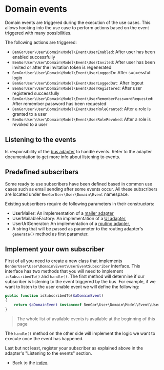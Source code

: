 # Domain events
Domain events are triggered during the execution of the use cases.
This allows hooking into the use case to perform actions based on the
event triggered with many possibilities.

The following actions are triggered:
* `BenGorUser\User\Domain\Model\Event\UserEnabled`: After user has been enabled successfully
* `BenGorUser\User\Domain\Model\Event\UserInvited`: After user has been invited or after the invitation token is regenerated
* `BenGorUser\User\Domain\Model\Event\UserLoggedIn`: After successful login
* `BenGorUser\User\Domain\Model\Event\UserLoggedOut`: After logout
* `BenGorUser\User\Domain\Model\Event\UserRegistered`: After user registered successfully
* `BenGorUser\User\Domain\Model\Event\UserRememberPasswordRequested`: After remember password has been requested
* `BenGorUser\User\Domain\Model\Event\UserRoleGranted`: After a role is granted to a user
* `BenGorUser\User\Domain\Model\Event\UserRoleRevoked`: After a role is revoked to a user

## Listening to the events
Is responsibility of the [bus adapter](adapters_bus.md) to handle
events. Refer to the adapter documentation to get more info about
listening to events.

## Predefined subscribers
Some ready to use subscribers have been defined based in common use
cases such as email sending after some events occur. All these
subscribers are located under `BenGorUser\User\Domain\Event` namespace.

Existing subscribers require de following parameters in their constructors:
* UserMailer: An implementation of a [mailer adapter](adapters_mailers.md) 
* UserMailableFactory: An implementation of a [UI adapter](adapters_ui.md),
* UserUrlGenerator: An implementation of a [routing adapter](adapters_routing.md),
* A string that will be passed as parameter to the routing adapter's
`generate()` method as first parameter.

## Implement your own subscriber
First of all you need to create a new class that implements
`BenGorUser\User\Domain\Event\UserEventSubscriber` interface. This interface
has two methods that you will need to implement `isSubscribedTo()` and `handle()`.
The first method will determine if our subscriber is listening to the
event triggered by the bus. For example, if we want to listen to the
user enable event we will define the following: 
```php
public function isSubscribedTo($aDomainEvent)
{
    return $aDomainEvent instanceof BenGor\User\Domain\Model\Event\UserEnabled;
}
```
> The whole list of available events is available at the beginning of this page

The `handle()` method on the other side will implement the logic we want
to execute once the event has happened.

Last but not least, register your subscriber as explained above in the
adapter's "Listening to the events" section.

- Back to the [index](index.md).

